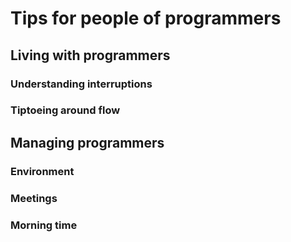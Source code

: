 # Tips for people of programmers

## Living with programmers

### Understanding interruptions

### Tiptoeing around flow


## Managing programmers

### Environment

### Meetings

### Morning time
